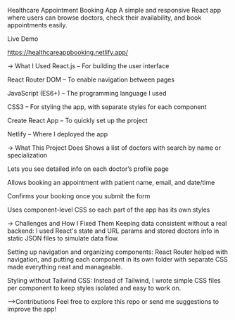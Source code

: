 Healthcare Appointment Booking App
A simple and responsive React app where users can browse doctors, check their availability, and book appointments easily.

Live Demo

https://healthcareappbooking.netlify.app/

-> What I Used
React.js – For building the user interface

React Router DOM – To enable navigation between pages

JavaScript (ES6+) – The programming language I used

CSS3 – For styling the app, with separate styles for each component

Create React App – To quickly set up the project

Netlify – Where I deployed the app


-> What This Project Does
Shows a list of doctors with search by name or specialization

Lets you see detailed info on each doctor’s profile page

Allows booking an appointment with patient name, email, and date/time

Confirms your booking once you submit the form

Uses component-level CSS so each part of the app has its own styles


-> Challenges and How I Fixed Them
Keeping data consistent without a real backend:
I used React's state and URL params and stored doctors info in static JSON files to simulate data flow.

Setting up navigation and organizing components:
React Router helped with navigation, and putting each component in its own folder with separate CSS made everything neat and manageable.

Styling without Tailwind CSS:
Instead of Tailwind, I wrote simple CSS files per component to keep styles isolated and easy to work on.


-->Contributions
Feel free to explore this repo or send me suggestions to improve the app!
